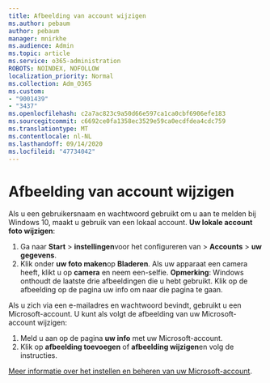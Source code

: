 ```yaml
---
title: Afbeelding van account wijzigen
ms.author: pebaum
author: pebaum
manager: mnirkhe
ms.audience: Admin
ms.topic: article
ms.service: o365-administration
ROBOTS: NOINDEX, NOFOLLOW
localization_priority: Normal
ms.collection: Adm_O365
ms.custom:
- "9001439"
- "3437"
ms.openlocfilehash: c2a7ac823c9a50d66e597ca1ca0cbf6906efe183
ms.sourcegitcommit: c6692ce0fa1358ec3529e59ca0ecdfdea4cdc759
ms.translationtype: MT
ms.contentlocale: nl-NL
ms.lasthandoff: 09/14/2020
ms.locfileid: "47734042"
---
```

# <a name="change-account-picture"></a>Afbeelding van account wijzigen

Als u een gebruikersnaam en wachtwoord gebruikt om u aan te melden bij Windows 10, maakt u gebruik van een lokaal account. **Uw lokale account foto wijzigen**:

1. Ga naar **Start**  >  **instellingen**voor het configureren van  >  **Accounts**  >  **uw gegevens**.
2. Klik onder **uw foto maken**op **Bladeren**. Als uw apparaat een camera heeft, klikt u op **camera** en neem een-selfie. 
    **Opmerking**: Windows onthoudt de laatste drie afbeeldingen die u hebt gebruikt. Klik op de afbeelding op de pagina uw info om naar die pagina te gaan.

Als u zich via een e-mailadres en wachtwoord bevindt, gebruikt u een Microsoft-account. U kunt als volgt de afbeelding van uw Microsoft-account wijzigen:

1. Meld u aan op de pagina **uw info** met uw Microsoft-account.
2. Klik op **afbeelding toevoegen** of **afbeelding wijzigen**en volg de instructies.

[Meer informatie over het instellen en beheren van uw Microsoft-account](https://support.microsoft.com/products/microsoft-account?category=manage-account).
